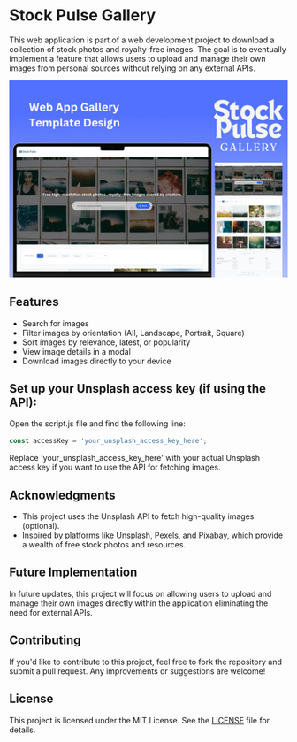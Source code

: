 # Stock Pulse Gallery

This web application is part of a web development project to download a collection of stock photos and royalty-free images. The goal is to eventually implement a feature that allows users to upload and manage their own images from personal sources without relying on any external APIs.

![Poster](assets/images/poster.jpg)

## Features

- Search for images
- Filter images by orientation (All, Landscape, Portrait, Square)
- Sort images by relevance, latest, or popularity
- View image details in a modal
- Download images directly to your device

## Set up your Unsplash access key (if using the API):

Open the script.js file and find the following line:
```javascript
const accessKey = 'your_unsplash_access_key_here';
```

Replace 'your_unsplash_access_key_here' with your actual Unsplash access key if you want to use the API for fetching images.

## Acknowledgments
- This project uses the Unsplash API to fetch high-quality images (optional).
- Inspired by platforms like Unsplash, Pexels, and Pixabay, which provide a wealth of free stock photos and resources.

## Future Implementation
In future updates, this project will focus on allowing users to upload and manage their own images directly within the application eliminating the need for external APIs. 

## Contributing
If you'd like to contribute to this project, feel free to fork the repository and submit a pull request. Any improvements or suggestions are welcome!

## License
This project is licensed under the MIT License. See the [LICENSE](LICENSE) file for details.
